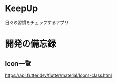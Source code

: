 # KeepUp
日々の習慣をチェックするアプリ

# 開発の備忘録
## Icon一覧
https://api.flutter.dev/flutter/material/Icons-class.html